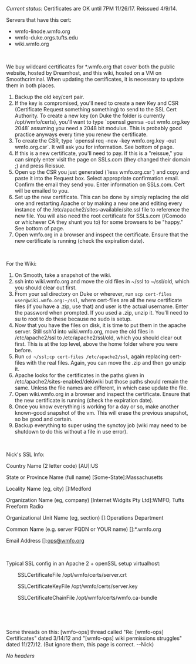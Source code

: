*Current status:* Certificates are OK until 7PM 11/26/17. Reissued
4/9/14.

Servers that have this cert:

-   wmfo-linode.wmfo.org
-   wmfo-duke.orgs.tufts.edu
-   wiki.wmfo.org

 

We buy wildcard certificates for \*.wmfo.org that cover both the public
website, hosted by Dreamhost, and this wiki, hosted on a VM on
Smoothcriminal. When updating the certificates, it is necessary to
update them in both places.

1.  Backup the old key/cert pair.
2.  If the key is compromised, you'll need to create a new Key and CSR
    (Certificate Request something something) to send to the SSL Cert
    Authority. To create a new key (on Duke the folder is currently
    /opt/wmfo/certs), you'll want to type \`openssl genrsa -out
    wmfo.org.key 2048\` assuming you need a 2048 bit modulus. This is
    probably good practice anyways every time you renew the certificate.
3.  To create the CSR, type \`openssl req -new -key wmfo.org.key -out
    wmfo.org.csr\`. It will ask you for information. See bottom of page.
4.  If this is a new certificate, you'll need to pay. If this is a
    "reissue," you can simply enter visit the page on SSLs.com (they
    changed their domain ;) and press Reissue.
5.  Open up the CSR you just generated (\`less wmfo.org.csr\`) and copy
    and paste it into the Request box. Select appropriate confirmation
    email. Confirm the email they send you. Enter information on
    SSLs.com. Cert will be emailed to you.
6.  Set up the new certificate. This can be done by simply replacing the
    old one and restarting Apache or by making a new one and editing
    every instance of the /etc/apache2/sites-available/site.ssl file to
    reference the new file. You will also need the root certificate for
    SSLs.com (/Comodo or whichever CA they shunt you to) for some
    browsers to be "happy." See bottom of page.
7.  Open wmfo.org in a browser and inspect the certificate. Ensure that
    the new certificate is running (check the expiration date).

 

For the Wiki:

1.  On Smooth, take a snapshot of the wiki.
2.  ssh into wiki.wmfo.org and move the old files in \~/ssl to
    \~/ssl/old, which you should clear out first.
3.  From your ssl directory on Duke or wherever,
    run `scp cert-files user@wiki.wmfo.org:~/ssl`, where cert-files are
    all the new certificate files (if you have a .zip, use that) and
    user is the actual username. Enter the password when prompted. If
    you used a .zip, unzip it. You'll need to su to root to do these
    because no sudo is setup.
4.  Now that you have the files on disk, it is time to put them in the
    apache server. Still ssh'd into wiki.wmfo.org, move the old files in
    /etc/apache2/ssl to /etc/apache2/ssl/old, which you should clear out
    first. This is at the top level, above the home folder where you
    were before.
5.  Run `cd ~/ssl;cp cert-files /etc/apache2/ssl`, again replacing
    cert-files with the real files. Again, you can move the .zip and
    then go unzip it.
6.  Apache looks for the certificates in the paths given in
    /etc/apache2/sites-enabled/dekiwiki but those paths should remain
    the same. Unless the file names are different, in which case update
    the file.
7.  Open wiki.wmfo.org in a browser and inspect the certificate. Ensure
    that the new certificate is running (check the expiration date).
8.  Once you know everything is working for a day or so, make another
    known-good snapshot of the vm. This will erase the previous
    snapshot, so be good and certain.
9.  Backup everything to super using the synctoy job (wiki may need to
    be shutdown to do this without a file in use error).

 

Nick's SSL Info:

Country Name (2 letter code) [AU]:US

State or Province Name (full name) [Some-State]:Massachusetts

Locality Name (eg, city) []:Medford

Organization Name (eg, company) [Internet Widgits Pty Ltd]:WMFO, Tufts
Freeform Radio

Organizational Unit Name (eg, section) []:Operations Department

Common Name (e.g. server FQDN or YOUR name) []:\*.wmfo.org

Email Address
[]:[ops@wmfo.org](mailto:ops@wmfo.org "mailto:ops@wmfo.org")

 

Typical SSL config in an Apache 2 + openSSL setup virtualhost:

        SSLCertificateFile /opt/wmfo/certs/server.crt

        SSLCertificateKeyFile /opt/wmfo/certs/server.key

        SSLCertificateChainFile /opt/wmfo/certs/wmfo.ca-bundle

 

 

Some threads on this: [wmfo-ops] thread called "Re: [wmfo-ops]
Certificates" dated 3/14/12 and "[wmfo-ops] wiki permissions struggles"
dated 11/27/12. (But ignore them, this page is correct. --Nick)

*No headers*
